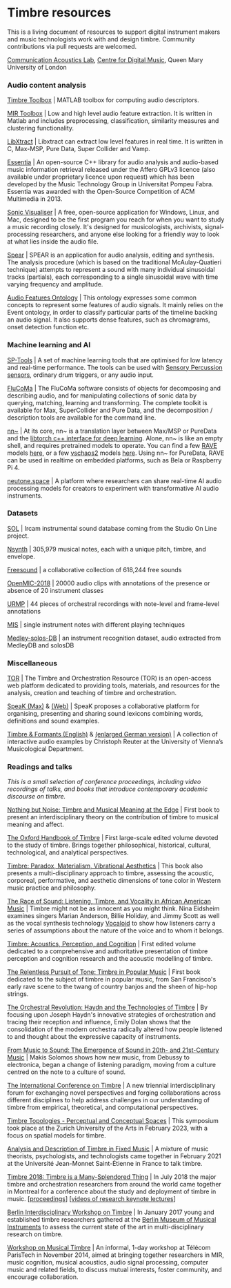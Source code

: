 # Timbre resources

This is a living document of resources to support digital instrument makers and music technologists work with and design timbre. Community contributions via pull requests are welcomed.

[Communication Acoustics Lab](https://comma.eecs.qmul.ac.uk/), [Centre for Digital Music](http://c4dm.eecs.qmul.ac.uk/), Queen Mary University of London

### Audio content analysis

[Timbre Toolbox](https://github.com/MPCL-McGill/TimbreToolbox-R2021a) | MATLAB toolbox for computing audio descriptors.

[MIR Toolbox](https://github.com/olivierlar/mirtoolbox) | Low and high level audio feature extraction. It is written in Matlab and includes preprocessing, classification, similarity measures and clustering functionality.

[LibXtract](http://jamiebullock.github.io/LibXtract/documentation/) | Libxtract can extract low level features in real time. It is written in C, Max-MSP, Pure Data, Super Collider and Vamp.

[Essentia](http://essentia.upf.edu/) | An open-source C++ library for audio analysis and audio-based music information retrieval released under the Affero GPLv3 licence (also available under proprietary licence upon request) which has been developed by the Music Technology Group in Universitat Pompeu Fabra. Essentia was awarded with the Open-Source Competition of ACM Multimedia in 2013.

[Sonic Visualiser](https://www.sonicvisualiser.org/) | A free, open-source application for Windows, Linux, and Mac, designed to be the first program you reach for when you want to study a music recording closely. It's designed for musicologists, archivists, signal-processing researchers, and anyone else looking for a friendly way to look at what lies inside the audio file.

[Spear](https://www.klingbeil.com/spear/) | SPEAR is an application for audio analysis, editing and synthesis. The analysis procedure (which is based on the traditional McAulay-Quatieri technique) attempts to represent a sound with many individual sinusoidal tracks (partials), each corresponding to a single sinusoidal wave with time varying frequency and amplitude.

[Audio Features Ontology](https://motools.sourceforge.net/doc/audio_features.html) | This ontology expresses some common concepts to represent some features of audio signals. It mainly relies on the Event ontology, in order to classify particular parts of the timeline backing an audio signal. It also supports dense features, such as chromagrams, onset detection function etc.

### Machine learning and AI

[SP-Tools](https://rodrigoconstanzo.com/sp-tools/) | A set of machine learning tools that are optimised for low latency and real-time performance. The tools can be used with [Sensory Percussion sensors](http://sunhou.se/), ordinary drum triggers, or any audio input.

[FluCoMa](https://www.flucoma.org/) | The FluCoMa software consists of objects for decomposing and describing audio, and for manipulating collections of sonic data by querying, matching, learning and transforming. The complete toolkit is available for Max, SuperCollider and Pure Data, and the decomposition / description tools are available for the command line.

[nn~](https://acids-ircam.github.io/nn_tilde/) | At its core, nn~ is a translation layer between Max/MSP or PureData and the [libtorch c++ interface for deep learning](https://pytorch.org/). Alone, nn~ is like an empty shell, and requires pretrained models to operate. You can find a few [RAVE](https://github.com/acids-ircam/rave) models [here](https://acids-ircam.github.io/rave_models_download), or a few [vschaos2](https://github.com/acids-ircam/vschaos2) models [here](https://www.dropbox.com/sh/avdeiza7c6bn2of/AAAGZsnRo9ZVMa0iFhouCBL-a?dl=0). Using nn~ for PureData, RAVE can be used in realtime on embedded platforms, such as Bela or Raspberry Pi 4.

[neutone.space](https://neutone.space/) | A platform where researchers can share real-time AI audio processing models for creators to experiment with transformative AI audio instruments.

### Datasets

[SOL](https://forum.ircam.fr/collections/detail/sol-instrumental-sounds-datasets/) | Ircam instrumental sound database coming from the Studio On Line project.

[Nsynth](https://magenta.tensorflow.org/datasets/nsynth) | 305,979 musical notes, each with a unique pitch, timbre, and envelope.

[Freesound](https://freesound.org/) | a collaborative collection of 618,244 free sounds

[OpenMIC-2018](https://zenodo.org/records/1432913#.W6dPeJNKjOR) | 20000 audio clips with annotations of the presence or absence of 20 instrument classes

[URMP](http://labsites.rochester.edu/air/projects/URMP.html) | 44 pieces of orchestral recordings with note-level and frame-level annotations

[MIS](https://theremin.music.uiowa.edu/MIS.html) | single instrument notes with different playing techniques

[Medley-solos-DB](https://zenodo.org/records/2582103) | an instrument recognition dataset, audio extracted from MedleyDB and solosDB

### Miscellaneous

[TOR](https://timbreandorchestration.org/) | The Timbre and Orchestration Resource (TOR) is an open-access web platform dedicated to providing tools, materials, and resources for the analysis, creation and teaching of timbre and orchestration.

[SpeaK (Max)](https://forum.ircam.fr/projects/detail/speak/) & [(Web)](https://forum.ircam.fr/projects/detail/speak-web/) | SpeaK proposes a collaborative platform for organising, presenting and sharing sound lexicons combining words, definitions and sound examples.

[Timbre & Formants (English)](https://muwidb.univie.ac.at/orchestration/) & [(enlarged German version)](https://muwiserver.synology.me/dynamic/timbremaps.htm) | A collection of interactive audio examples by Christoph Reuter at the University of Vienna’s Musicological Department.

### Readings and talks

_This is a small selection of conference proceedings, including video recordings of talks, and books that introduce contemporary academic discourse on timbre._

[Nothing but Noise: Timbre and Musical Meaning at the Edge](https://global.oup.com/academic/product/nothing-but-noise-9780190495107?cc=us&lang=en&#) | First book to present an interdisciplinary theory on the contribution of timbre to musical meaning and affect.

[The Oxford Handbook of Timbre](https://academic.oup.com/edited-volume/36334) | First large-scale edited volume devoted to the study of timbre. Brings together philosophical, historical, cultural, technological, and analytical perspectives.

[Timbre: Paradox, Materialism, Vibrational Aesthetics](https://www.bloomsbury.com/uk/timbre-9781501365812/) | This book also presents a multi-disciplinary approach to timbre, assessing the acoustic, corporeal, performative, and aesthetic dimensions of tone color in Western music practice and philosophy.

[The Race of Sound: Listening, Timbre, and Vocality in African American Music](https://www.dukeupress.edu/the-race-of-sound) | Timbre might not be as innocent as you might think. Nina Eidsheim examines singers Marian Anderson, Billie Holiday, and Jimmy Scott as well as the vocal synthesis technology [Vocaloid](https://www.vocaloid.com/en/) to show how listeners carry a series of assumptions about the nature of the voice and to whom it belongs.

[Timbre: Acoustics, Perception, and Cognition](https://link.springer.com/book/10.1007/978-3-030-14832-4) | First edited volume dedicated to a comprehensive and authoritative presentation of timbre perception and cognition research and the acoustic modelling of timbre.

[The Relentless Pursuit of Tone: Timbre in Popular Music](https://global.oup.com/academic/product/the-relentless-pursuit-of-tone-9780199985227) | First book dedicated to the subject of timbre in popular music, from San Francisco's early rave scene to the twang of country banjos and the sheen of hip-hop strings.

[The Orchestral Revolution: Haydn and the Technologies of Timbre](https://www.cambridge.org/core_title/gb/434594) | By focusing upon Joseph Haydn's innovative strategies of orchestration and tracing their reception and influence, Emily Dolan shows that the consolidation of the modern orchestra radically altered how people listened to and thought about the expressive capacity of instruments.

[From Music to Sound: The Emergence of Sound in 20th- and 21st-Century Music](https://www.routledge.com/From-Music-to-Sound-The-Emergence-of-Sound-in-20th--and-21st-Century-Music/Solomos/p/book/9781032087160#:~:text=From%20Music%20to%20Sound%20is,to%20a%20culture%20of%20sound.) | Makis Solomos shows how new music, from Debussy to electronica, began a change of listening paradigm, moving from a culture centred on the note to a culture of sound.

[The International Conference on Timbre](https://timbreconference.org/) | A new triennial interdisciplinary forum for exchanging novel perspectives and forging collaborations across different disciplines to help address challenges in our understanding of timbre from empirical, theoretical, and computational perspectives.

[Timbre Topologies - Perceptual and Conceptual Spaces](https://medienarchiv.zhdk.ch/sets/scs_timbre-topologies) | This symposium took place at the Zurich University of the Arts in February 2023, with a focus on spatial models for timbre.

[Analysis and Description of Timbre in Fixed Music](https://musinf.univ-st-etienne.fr/recherches/colloque_timbre/resources.html) | A mixture of music theorists, psychologists, and technologists came together in February 2021 at the Université Jean-Monnet Saint-Étienne in France to talk timbre.

[Timbre 2018: Timbre is a Many-Splendored Thing](https://www.mcgill.ca/timbre2018/) | In July 2018 the major timbre and orchestration researchers from around the world came together in Montreal for a conference about the study and deployment of timbre in music.
[[proceedings](https://www.mcgill.ca/timbre2018/files/timbre2018/timbre2018_proceedings.pdf)] [[videos of research keynote lectures](https://www.mcgill.ca/timbre2018/program)]

[Berlin Interdisciplinary Workshop on Timbre](https://www.youtube.com/playlist?list=PL9-WvglIK10jCMN3uEs4L7_aIt6B6GV1g) | In January 2017 young and established timbre researchers gathered at the [Berlin Museum of Musical Instruments](https://www.museumsportal-berlin.de/en/museums/musikinstrumenten-museum-simpk/) to assess the current state of the art in multi-disciplinary research on timbre.

[Workshop on Musical Timbre](https://musictimbre.wp.imt.fr/) | An informal, 1-day workshop at Télécom ParisTech in November 2014, aimed at bringing together researchers in MIR, music cognition, musical acoustics, audio signal processing, computer music and related fields, to discuss mutual interests, foster community, and encourage collaboration.
